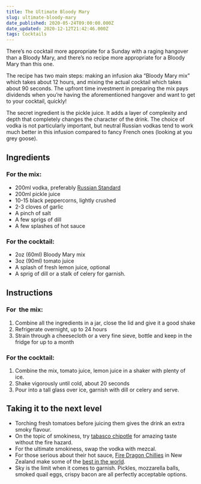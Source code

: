 ```yaml
---
title: The Ultimate Bloody Mary
slug: ultimate-bloody-mary
date_published: 2020-05-24T09:00:00.000Z
date_updated: 2020-12-12T21:42:46.000Z
tags: Cocktails
---
```


There’s no cocktail more appropriate for a Sunday with a raging hangover than a Bloody Mary, and there’s no recipe more appropriate for a Bloody Mary than this one.

The recipe has two main steps: making an infusion aka “Bloody Mary mix” which takes about 12 hours, and mixing the actual cocktail which takes about 90 seconds. The upfront time investment in preparing the mix pays dividends when you’re having the aforementioned hangover and want to get to your cocktail, quickly!

The secret ingredient is the pickle juice. It adds a layer of complexity and depth that completely changes the character of the drink. The choice of vodka is not particularly important, but neutral Russian vodkas tend to work much better in this infusion compared to fancy French ones (looking at you grey goose).

## Ingredients

### For the mix:

- 200ml vodka, preferably [Russian Standard](http://www.russianstandardvodka.com/)
- 200ml pickle juice
- 10-15 black peppercorns, lightly crushed
- 2-3 cloves of garlic
- A pinch of salt
- A few sprigs of dill
- A few splashes of hot sauce

### For the cocktail:

- 2oz (60ml) Bloody Mary mix
- 3oz (90ml) tomato juice
- A splash of fresh lemon juice, optional
- A sprig of dill or a stalk of celery for garnish.

## Instructions

### For  the mix:

1. Combine all the ingredients in a jar, close the lid and give it a good shake
2. Refrigerate overnight, up to 24 hours
3. Strain through a cheesecloth or a very fine sieve, bottle and keep in the fridge for up to a month

### For the cocktail:

1. Combine the mix, tomato juice, lemon juice in a shaker with plenty of ice.
2. Shake vigorously until cold, about 20 seconds
3. Pour into a tall glass over ice, garnish with dill or celery and serve.

## Taking it to the next level

- Torching fresh tomatoes before juicing them gives the drink an extra smoky flavour.
- On the topic of smokiness, try [tabasco chipotle](https://www.tabasco.com/hot-sauces/chipotle-sauce/) for amazing taste without the fire hazard.
- For the ultimate smokiness, swap the vodka with mezcal.
- For those serious about their hot sauce, [Fire Dragon Chillies](https://www.firedragonchillies.co.nz/) in New Zealand make some of the [best in the world](https://www.firedragonchillies.co.nz/product/mr-chilli-award-winning-threesome-2/).
- Sky is the limit when it comes to garnish. Pickles, mozzarella balls, smoked quail eggs, crispy bacon are all perfectly acceptable options.
